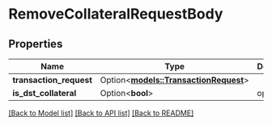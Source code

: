# RemoveCollateralRequestBody

## Properties

Name | Type | Description | Notes
------------ | ------------- | ------------- | -------------
**transaction_request** | Option<[**models::TransactionRequest**](TransactionRequest.md)> |  | [optional]
**is_dst_collateral** | Option<**bool**> | optional | [optional]

[[Back to Model list]](../README.md#documentation-for-models) [[Back to API list]](../README.md#documentation-for-api-endpoints) [[Back to README]](../README.md)


